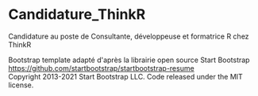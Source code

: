 # Candidature_ThinkR
Candidature au poste de Consultante, développeuse et formatrice R chez ThinkR

Bootstrap template adapté d'après la librairie open source Start Bootstrap
<br/>https://github.com/startbootstrap/startbootstrap-resume
<br/>Copyright 2013-2021 Start Bootstrap LLC. Code released under the MIT license.
